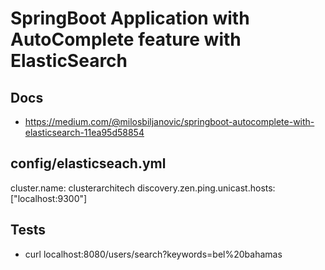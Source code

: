# SpringBoot Application with AutoComplete feature with ElasticSearch

## Docs
- https://medium.com/@milosbiljanovic/springboot-autocomplete-with-elasticsearch-11ea95d58854


##  config/elasticseach.yml

cluster.name: clusterarchitech
discovery.zen.ping.unicast.hosts: ["localhost:9300"]

##  Tests

- curl localhost:8080/users/search?keywords=bel%20bahamas
